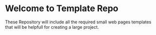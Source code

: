 # Welcome to Template Repo


These Repository will include all the required small web pages templates that will be helpfull for creating a large project.